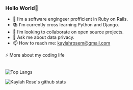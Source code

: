 ### Hello World👋



- 🌱 I’m a software engingeer profficient in Ruby on Rails.
- 📚 I'm currently cross learning Python and Django.
- 👯 I’m looking to collaborate on open source projects.
- 💬 Ask me about data privacy.
- 📫 How to reach me: kaylahrosem@gmail.com


<summary>⚡️ More about my coding life</summary>
<br />

![Top Langs](https://github-readme-stats.vercel.app/api/top-langs/?username=kaylahrose&layout=compact&hide=css,html)

![Kaylah Rose's github stats](https://github-readme-stats.vercel.app/api?username=kaylahrose&count_private=true&show_icons=true&theme=onedark)

